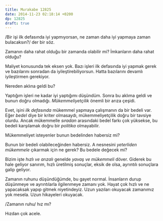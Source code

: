 ```yaml
---
title: Murakabe 12825
date: 2014-11-23 02:18:14 +0200
dp: 12825
draft: true
---
```


/Bir işi ilk defasında iyi yapmıyorsan, ne zaman daha iyi yapmaya zaman
bulacaksın?/ der bir söz.

Zamanın daha rahat olduğu bir zamanda olabilir mi? İmkanların daha rahat
olduğu?

Maliyet konusunda tek eksen yok. Bazı işleri ilk defasında iyi yapmak
gerek ve bazılarını sonradan da iyileştirebiliyorsun. Hatta bazılarını
devamlı iyileştirmen gerekiyor.

Nereden aklına geldi bu?

Yaptığım işleri ne kadar iyi yaptığımı düşündüm. Sonra bu aklıma geldi
ve bunun doğru olmadığı. *Mükemmeliyetçilik* önemli bir arıza çeşidi.

Evet, işini *ilk defasında* mükemmel yapmaya çalışmanın da bir bedeli
var. Eğer *bedel* diye bir kriter olmasaydı, mükemmeliyetçilik doğru bir
tavsiye olurdu. Ancak mükemmelle *sıradan* arasındaki bedel farkı çok
yüksekse, bu bedeli karşılamak doğru bir *politika* olmayabilir.

Mükemmeliyet isteyenler bunun bedelinden habersiz mi?

Bunun bir bedeli olabileceğinden habersiz. A nesnesini *yeterliden*
*mükemmele* çıkarmak için ne gerek? Bu bedele değecek mi?

Bizim işte *hızlı ve arızalı* genelde *yavaş ve mükemmeli* döver.
Giderek bu hale geliyor sanırım, hızlı üretilmiş sonuçlar, eksik de
olsa, ayrıntılı sonuçlara galip geliyor.

Zamanın ruhunu düşündüğümde, bu gayet normal. İnsanların durup düşünmeye
ve ayrıntılarla ilgilenmeye zamanı yok. Hayat çok hızlı ve ne yapacaksak
yapıp gitmek niyetindeyiz. Uzun yazıları okuyacak zamanımız yok mesela.
Uzun hikayeleri okuyacak.

/Zamanın ruhu/ hız mı?

Hızdan çok acele.
